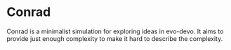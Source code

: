 # Conrad

Conrad is a minimalist simulation for exploring ideas in evo-devo. It aims to provide just enough complexity to make it hard to describe the complexity.

